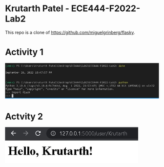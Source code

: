 # Krutarth Patel - ECE444-F2022-Lab2

This repo is a clone of https://github.com/miguelgrinberg/flasky.

# Activity 1
![Screenshot of Activity 1 commit](/images/activity1.jpg)

# Actvity 2
![Screenshot of Activity 2 commit](/images/activity2-2.jpg)
